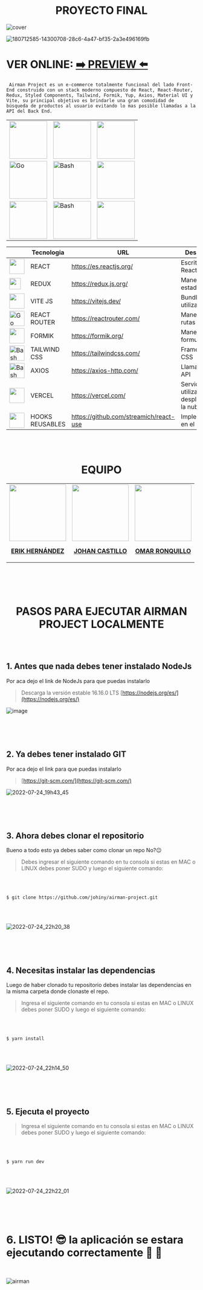 # 

<div align="center">
  <h1>
     PROYECTO FINAL
  </h1> 
</div>

![cover](https://user-images.githubusercontent.com/26189854/178131852-adaad2a1-62bd-412c-8f60-a6c8c29c6c1c.png)

![180712585-14300708-28c6-4a47-bf35-2a3e496169fb](https://user-images.githubusercontent.com/26189854/180832395-d0bd4d8f-cb59-4153-aa30-74280abd6fba.png)





# VER ONLINE: [:arrow_right: PREVIEW :arrow_left:](https://airman-project.vercel.app/) 

  
  
` 
Airman Project es un e-commerce totalmente funcional del lado Front-End construido con un stack moderno compuesto de React, React-Router, Redux, Styled Components, Tailwind, Formik, Yup, Axios, Material UI y Vite, su principal objetivo es brindarle una gran comodidad de búsqueda de productos al usuario evitando lo mas posible llamadas a la API del Back End.
`






<table align="center">
  
  </tr>
    <td>
      <a href="#">
        <img alt="" src="https://user-images.githubusercontent.com/26189854/180860461-015065da-4aed-4491-86e2-cbf16e2c996c.svg" width="100">
      </a>
    </td>
    <td>
      <a href="#">
        <img alt="" src="https://user-images.githubusercontent.com/26189854/180860987-7e9f638f-c4b4-435b-b5af-497c9594472b.png" width="100">
      </a>
    </td>
     <td>
      <a href="#">
        <img alt="" src="https://user-images.githubusercontent.com/26189854/180861521-b0d0e533-b1c4-4f09-8b35-c79bd1d1ceda.svg" width="100">
      </a>
    </td>
    </td>
      
  </tr>
  
  </tr>
    <td>
      <a href="#">
        <img alt="Go" src="https://user-images.githubusercontent.com/26189854/180863367-351a4fba-cbe0-467d-90ba-0a07bd3c7411.svg" width="100">
      </a>
    </td>
    <td>
      <a href="#">
        <img alt="Bash" src="https://upload.wikimedia.org/wikipedia/commons/d/d5/Tailwind_CSS_Logo.svg" width="100">
      </a>
    </td>
     <td>
      <a href="#">
        <img alt="" src="https://logovtor.com/wp-content/uploads/2020/10/vercel-inc-logo-vector.png" width="100">
      </a>
    </td>
    </td>
       
  </tr>
  
  </tr>
    <td>
      <a href="#">
        <img alt="" src="https://user-images.githubusercontent.com/26189854/180864034-fc6f7415-38a9-4358-9a75-6e514a7e5993.png" width="100">
      </a>
    </td>
    <td>
      <a href="#">
        <img alt="Bash" src="https://user-images.githubusercontent.com/26189854/180864309-ea613a7e-7f57-46d3-95f1-b7a852ab789b.svg" width="100">
      </a>
    </td>
     <td>
      <a href="#">
        <img alt="" src="https://user-images.githubusercontent.com/26189854/180871523-21bbaa4b-fafe-403a-ba9e-d6cd9585ba29.png" width="100">
      </a>
    </td>
    </td>
       
  </tr>
  
</table>


<div align="center">
  
| |Tecnologia   | URL |  Descripcion   |
|-----------|------|---------------------------------------------------|------|
|<a href="#"> <img alt="" src="https://user-images.githubusercontent.com/26189854/180860461-015065da-4aed-4491-86e2-cbf16e2c996c.svg" width="40"></a>|REACT|https://es.reactjs.org/| Escrito en React    |
|<a href="#"><img alt="" src="https://user-images.githubusercontent.com/26189854/180860987-7e9f638f-c4b4-435b-b5af-497c9594472b.png" width="30"></a>|REDUX |https://redux.js.org/  | Manejador de estado Global   |
|<a href="#"><img alt="" src="https://user-images.githubusercontent.com/26189854/180861521-b0d0e533-b1c4-4f09-8b35-c79bd1d1ceda.svg" width="40"></a>   |VITE JS |https://vitejs.dev/ | Bundler utilizado  |
|<a href="#"><img alt="Go" src="https://user-images.githubusercontent.com/26189854/180863367-351a4fba-cbe0-467d-90ba-0a07bd3c7411.svg" width="40"></a> |REACT ROUTER|https://reactrouter.com/| Manejador de rutas |
| <a href="#"><img alt="" src="https://user-images.githubusercontent.com/26189854/180864034-fc6f7415-38a9-4358-9a75-6e514a7e5993.png" width="40"></a> |FORMIK| https://formik.org/ |Manejo de formularios |
|<a href="#"><img alt="Bash" src="https://upload.wikimedia.org/wikipedia/commons/d/d5/Tailwind_CSS_Logo.svg" width="40"></a> |TAILWIND CSS| https://tailwindcss.com/ | Framework UI CSS |
|<a href="#"><img alt="Bash" src="https://user-images.githubusercontent.com/26189854/180864309-ea613a7e-7f57-46d3-95f1-b7a852ab789b.svg" width="40"></a>|AXIOS |https://axios-http.com/ | Llamadas a la API |
|<a href="#"><img alt="" src="https://logovtor.com/wp-content/uploads/2020/10/vercel-inc-logo-vector.png" width="40"></a> |VERCEL |https://vercel.com/ |  Servidor utilizado para desplegarlo en la nube  |
|<a href="#"><img alt="" src="https://user-images.githubusercontent.com/26189854/180871523-21bbaa4b-fafe-403a-ba9e-d6cd9585ba29.png" width="40"></a>|HOOKS REUSABLES |https://github.com/streamich/react-use|  Implementados en el proyecto|

</div>

<br/> <br/>


# 
<div align="center">
 
<h1>EQUIPO</h1>

<table>
  </tr>
    <td>
      <a href="https://github.com/Erik161" target="_blank">
        <img width="150" height="150" src="https://cdn.discordapp.com/attachments/910733170637410345/1002056527135395941/fotoperfilredondo.png">
        <p align="center"><strong>ERIK HERNÁNDEZ</strong></p>
      </a>
    </td>
    <td>
      <a href="https://github.com/johiny" target="_blank">
        <img width="150" height="150" src="https://cdn.discordapp.com/attachments/938468548160933898/1001005732709277767/JOVEN-1.png">
        <p align="center"><strong>JOHAN CASTILLO</strong> </p>
      </a>
    </td>
     <td>
      <a href="https://github.com/Bephoros" target="_blank">
        <img width="150" height="150" src="https://cdn.discordapp.com/attachments/938468548160933898/1001011221597786112/bep-1.png">
        <p align="center"><strong>OMAR RONQUILLO</strong></p>
      </a>
    </td>
    </td>
       
  </tr>
  
 </table>
   
</div>

# 


<br/><br/>


<div align="center">
  <h1>
     PASOS PARA EJECUTAR AIRMAN PROJECT LOCALMENTE
  </h1> 
</div>

<br/><br/>

## 1. Antes que nada debes tener instalado NodeJs
Por aca dejo el link de NodeJs para que puedas instalarlo 

>Descarga la versión estable 16.16.0 LTS [https://nodejs.org/es/](https://nodejs.org/es/)

![image](https://user-images.githubusercontent.com/26189854/180676650-1718736e-c6d7-45fc-a558-a127043d92ff.png)

<br/><br/><br/>

## 2. Ya debes tener instalado GIT
Por aca dejo el link para que puedas instalarlo

>[https://git-scm.com/](https://git-scm.com/)

![2022-07-24_19h43_45](https://user-images.githubusercontent.com/26189854/180677442-bc22ca3a-13ba-4c84-b98a-a5bb3df37afd.png)

<br/><br/><br/>

## 3. Ahora debes clonar el repositorio
Bueno a todo esto ya debes saber como clonar un repo No?:neutral_face:

>Debes ingresar el siguiente comando en tu consola si estas en MAC o LINUX debes poner SUDO y luego el siguiente comando:

<br/><br/>

```
$ git clone https://github.com/johiny/airman-project.git
```
<br/><br/>


![2022-07-24_22h20_38](https://user-images.githubusercontent.com/26189854/180698243-3c25daca-b55c-4dc3-8dbc-989b76dd6bee.png)

<br/><br/><br/>


## 4. Necesitas instalar las dependencias
Luego de haber clonado tu repositorio debes instalar las dependencias en la misma carpeta donde clonaste el repo.


>Ingresa el siguiente comando en tu consola si estas en MAC o LINUX debes poner SUDO y luego el siguiente comando:

<br/><br/>

```
$ yarn install
```



<br/><br/>

![2022-07-24_22h14_50](https://user-images.githubusercontent.com/26189854/180697706-424c00e2-8bb3-406f-a4fc-8cad1056961a.png)

<br/><br/><br/>


## 5. Ejecuta el proyecto

>Ingresa el siguiente comando en tu consola si estas en MAC o LINUX debes poner SUDO y luego el siguiente comando:

<br/><br/>

```
$ yarn run dev 
```
<br/><br/>


![2022-07-24_22h22_01](https://user-images.githubusercontent.com/26189854/180698367-87ce5ed1-487c-4dfd-a753-ee897f3dada6.png)

<br/><br/><br/>


# 6. LISTO! :sunglasses: la aplicación se estara ejecutando correctamente :raised_hands: :muscle:
<br/>

![airman](https://user-images.githubusercontent.com/26189854/180683113-113c9849-83e6-41f4-aaa5-0397ac22b20b.gif)


<br/><br/><br/>




